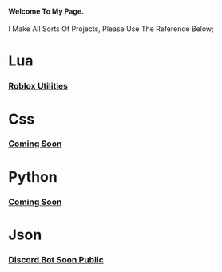 #### Welcome To My Page.

I Make All Sorts Of Projects, Please Use The Reference Below;

# Lua
### [Roblox Utilities](lua)

# Css
### [Coming Soon]()

# Python
### [Coming Soon]()

# Json
### [Discord Bot Soon Public]()
